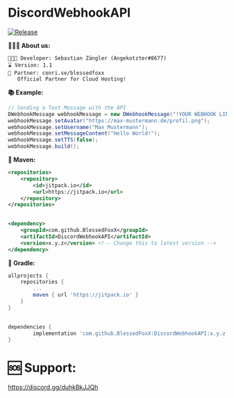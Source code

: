 # DiscordWebhookAPI
[![Release](https://jitpack.io/v/BlessedFoxX/DiscordWebhookAPI.svg)](https://jitpack.io/#BlessedFoxX/DiscordWebhookAPI)

**👨🏻‍🚀  About us:**

```
👨🏻‍💻 Developer: Sebastian Zängler (Angekotzter#8677)
⌛ Version: 1.1
👯 Partner: conri.se/blessedfoxx
   Official Partner for Cloud Hosting!
```

**📚 Example:**
```java
// Sending a Text Message with the API
DWebhookMessage webhookMessage = new DWebhookMessage("!YOUR WEBHOOK LINK!");
webhookMessage.setAvatar("https://max-mustermann.de/profil.png");
webhookMessage.setUsername("Max Mustermann");
webhookMessage.setMessageContent("Hello World!");
webhookMessage.setTTS(false);
webhookMessage.build();
```

**🧬 Maven:**
```xml
<repositories>
	<repository>
	    <id>jitpack.io</id>
	    <url>https://jitpack.io</url>
	</repository>
</repositories>
   

<dependency>
    <groupId>com.github.BlessedFoxX</groupId>
    <artifactId>DiscordWebhookAPI</artifactId>
    <version>x.y.z</version> <!-- Change this to latest version -->
</dependency>
```

**🔧 Gradle:**
```gradle
allprojects {
	repositories {
		...
		maven { url 'https://jitpack.io' }
	}
}
  

dependencies {
        implementation 'com.github.BlessedFoxX:DiscordWebhookAPI:x.y.z' <!-- Change this to latest version -->
}
```

# 🆘 Support:
https://discord.gg/duhkBkJJQh
